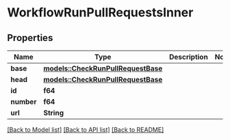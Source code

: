 # WorkflowRunPullRequestsInner

## Properties

Name | Type | Description | Notes
------------ | ------------- | ------------- | -------------
**base** | [**models::CheckRunPullRequestBase**](Check_Run_Pull_Request_base.md) |  | 
**head** | [**models::CheckRunPullRequestBase**](Check_Run_Pull_Request_base.md) |  | 
**id** | **f64** |  | 
**number** | **f64** |  | 
**url** | **String** |  | 

[[Back to Model list]](../README.md#documentation-for-models) [[Back to API list]](../README.md#documentation-for-api-endpoints) [[Back to README]](../README.md)


